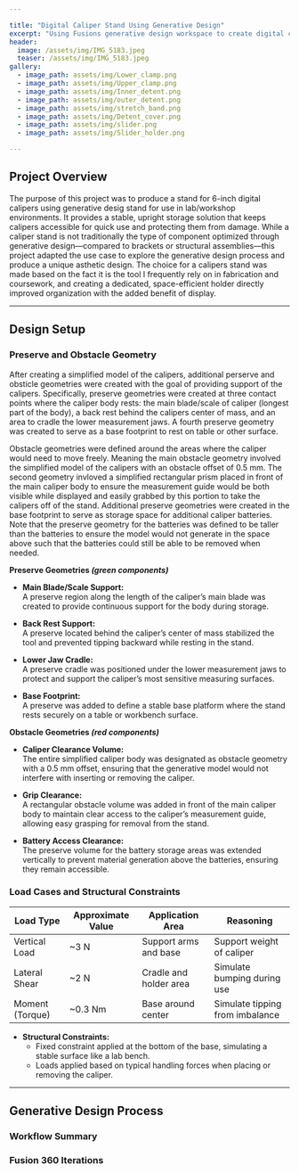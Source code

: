 ```yaml
---

title: "Digital Caliper Stand Using Generative Design"
excerpt: "Using Fusions generative design workspace to create digital caliper stand."
header:
  image: /assets/img/IMG_5183.jpeg
  teaser: /assets/img/IMG_5183.jpeg
gallery:
  - image_path: assets/img/Lower_clamp.png
  - image_path: assets/img/Upper_clamp.png
  - image_path: assets/img/Inner_detent.png
  - image_path: assets/img/outer_detent.png
  - image_path: assets/img/stretch_band.png
  - image_path: assets/img/Detent_cover.png
  - image_path: assets/img/slider.png
  - image_path: assets/img/Slider_holder.png

---
```



## Project Overview

The purpose of this project was to produce a stand for 6-inch digital calipers using generative desig stand for use in lab/workshop environments. It provides a stable, upright storage solution that keeps calipers accessible for quick use and protecting them from damage. While a caliper stand is not traditionally the type of component optimized through generative design—compared to brackets or structural assemblies—this project adapted the use case to explore the generative design process and produce a unique asthetic design. The choice for a calipers stand was made based on the fact it is the tool I frequently rely on in fabrication and coursework, and creating a dedicated, space-efficient holder directly improved organization with the added benefit of display. 

---
## Design Setup
  ### Preserve and Obstacle Geometry

After creating a simplified model of the calipers, additional perserve and obsticle geometries were created with the goal of providing support of the calipers. Specifically, preserve geometries were created at three contact points where the caliper body rests: the main blade/scale of caliper (longest part of the body), a back rest behind the calipers center of mass, and an area to cradle the lower measurement jaws. A fourth preserve geometry was created to serve as a base footprint to rest on table or other surface.

Obstacle geometries were defined around the areas where the caliper would need to move freely. Meaning the main obstacle geometry involved the simplified model of the calipers with an obstacle offset of 0.5 mm. The second geometry invloved a simplified rectangular prism placed in front of the main caliper body to ensure the measurement guide would be both visible while displayed and easily grabbed by this portion to take the calipers off of the stand. Additional preserve geometries were created in the base footprint to serve as storage space for additional caliper batteries. Note that the preserve geometry for the batteries was defined to be taller than the batteries to ensure the model would not generate in the space above such that the batteries could still be able to be removed when needed.

  **Preserve Geometries *(green components)***
  - **Main Blade/Scale Support:**  
    A preserve region along the length of the caliper’s main blade was created to provide continuous support for the body during storage.
  
  - **Back Rest Support:**  
    A preserve located behind the caliper’s center of mass stabilized the tool and prevented tipping backward while resting in the stand.
  
  - **Lower Jaw Cradle:**  
    A preserve cradle was positioned under the lower measurement jaws to protect and support the caliper’s most sensitive measuring surfaces.
  
  - **Base Footprint:**  
    A preserve was added to define a stable base platform where the stand rests securely on a table or workbench surface.
  
  **Obstacle Geometries *(red components)***
  
   - **Caliper Clearance Volume:**  
    The entire simplified caliper body was designated as obstacle geometry with a 0.5 mm offset, ensuring that the generative model would not interfere with inserting or removing the caliper.
  
  - **Grip Clearance:**  
    A rectangular obstacle volume was added in front of the main caliper body to maintain clear access to the caliper’s measurement guide, allowing easy grasping for removal from the stand.
  
  - **Battery Access Clearance:**  
    The preserve volume for the battery storage areas was extended vertically to prevent material generation above the batteries, ensuring they remain accessible.


### Load Cases and Structural Constraints
  | Load Type         | Approximate Value | Application Area       | Reasoning                        |
|-------------------|-------------------|-------------------------|----------------------------------|
| Vertical Load     | ~3 N               | Support arms and base   | Support weight of caliper        |
| Lateral Shear     | ~2 N               | Cradle and holder area  | Simulate bumping during use      |
| Moment (Torque)   | ~0.3 Nm            | Base around center      | Simulate tipping from imbalance  |

- **Structural Constraints:**
  - Fixed constraint applied at the bottom of the base, simulating a stable surface like a lab bench.
  - Loads applied based on typical handling forces when placing or removing the caliper.


---
## Generative Design Process
  ### Workflow Summary
  ### Fusion 360 Iterations
  
